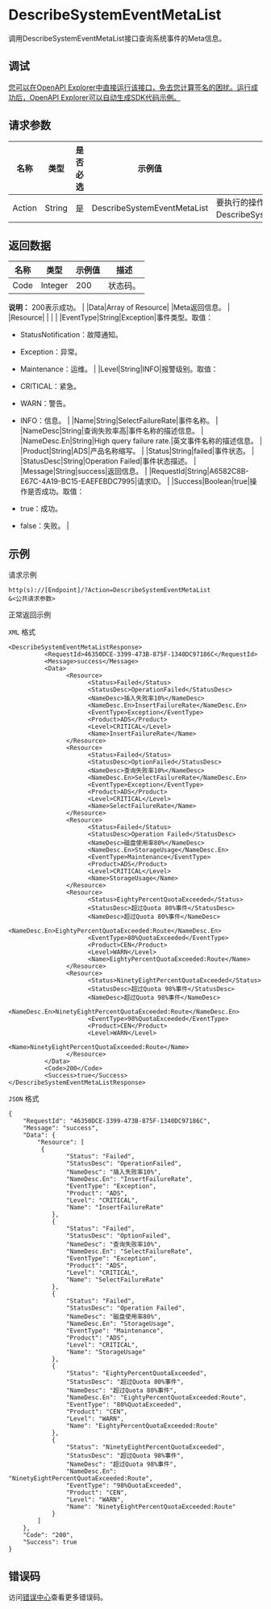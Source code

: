 # DescribeSystemEventMetaList

调用DescribeSystemEventMetaList接口查询系统事件的Meta信息。

## 调试

[您可以在OpenAPI Explorer中直接运行该接口，免去您计算签名的困扰。运行成功后，OpenAPI Explorer可以自动生成SDK代码示例。](https://api.aliyun.com/#product=Cms&api=DescribeSystemEventMetaList&type=RPC&version=2019-01-01)

## 请求参数

|名称|类型|是否必选|示例值|描述|
|--|--|----|---|--|
|Action|String|是|DescribeSystemEventMetaList|要执行的操作，取值：DescribeSystemEventMetaList。 |

## 返回数据

|名称|类型|示例值|描述|
|--|--|---|--|
|Code|Integer|200|状态码。

 **说明：** 200表示成功。 |
|Data|Array of Resource| |Meta返回信息。 |
|Resource| | | |
|EventType|String|Exception|事件类型。取值：

 -   StatusNotification：故障通知。
-   Exception：异常。
-   Maintenance：运维。 |
|Level|String|INFO|报警级别。取值：

 -   CRITICAL：紧急。
-   WARN：警告。
-   INFO：信息。 |
|Name|String|SelectFailureRate|事件名称。 |
|NameDesc|String|查询失败率高|事件名称的描述信息。 |
|NameDesc.En|String|High query failure rate.|英文事件名称的描述信息。 |
|Product|String|ADS|产品名称缩写。 |
|Status|String|failed|事件状态。 |
|StatusDesc|String|Operation Failed|事件状态描述。 |
|Message|String|success|返回信息。 |
|RequestId|String|A6582C8B-E67C-4A19-BC15-EAEFEBDC7995|请求ID。 |
|Success|Boolean|true|操作是否成功。取值：

 -   true：成功。
-   false：失败。 |

## 示例

请求示例

```
http(s)://[Endpoint]/?Action=DescribeSystemEventMetaList
&<公共请求参数>
```

正常返回示例

`XML` 格式

```
<DescribeSystemEventMetaListResponse>
		  <RequestId>46350DCE-3399-473B-875F-1340DC97186C</RequestId>
		  <Message>success</Message>
		  <Data>
			    <Resource>
				      <Status>Failed</Status>
				      <StatusDesc>OperationFailed</StatusDesc>
				      <NameDesc>插入失败率10%</NameDesc>
				      <NameDesc.En>InsertFailureRate</NameDesc.En>
				      <EventType>Exception</EventType>
				      <Product>ADS</Product>
				      <Level>CRITICAL</Level>
				      <Name>InsertFailureRate</Name>
			    </Resource>
			    <Resource>
				      <Status>Failed</Status>
				      <StatusDesc>OptionFailed</StatusDesc>
				      <NameDesc>查询失败率10%</NameDesc>
				      <NameDesc.En>SelectFailureRate</NameDesc.En>
				      <EventType>Exception</EventType>
				      <Product>ADS</Product>
				      <Level>CRITICAL</Level>
				      <Name>SelectFailureRate</Name>
			    </Resource>
			    <Resource>
				      <Status>Failed</Status>
				      <StatusDesc>Operation Failed</StatusDesc>
				      <NameDesc>磁盘使用率80%</NameDesc>
				      <NameDesc.En>StorageUsage</NameDesc.En>
				      <EventType>Maintenance</EventType>
				      <Product>ADS</Product>
				      <Level>CRITICAL</Level>
				      <Name>StorageUsage</Name>
			    </Resource>
			    <Resource>
				      <Status>EightyPercentQuotaExceeded</Status>
				      <StatusDesc>超过Quota 80%事件</StatusDesc>
				      <NameDesc>超过Quota 80%事件</NameDesc>
				      <NameDesc.En>EightyPercentQuotaExceeded:Route</NameDesc.En>
				      <EventType>80%QuotaExceeded</EventType>
				      <Product>CEN</Product>
				      <Level>WARN</Level>
				      <Name>EightyPercentQuotaExceeded:Route</Name>
			    </Resource>
			    <Resource>
				      <Status>NinetyEightPercentQuotaExceeded</Status>
				      <StatusDesc>超过Quota 98%事件</StatusDesc>
				      <NameDesc>超过Quota 98%事件</NameDesc>
				      <NameDesc.En>NinetyEightPercentQuotaExceeded:Route</NameDesc.En>
				      <EventType>98%QuotaExceeded</EventType>
				      <Product>CEN</Product>
				      <Level>WARN</Level>
				      <Name>NinetyEightPercentQuotaExceeded:Route</Name>
			    </Resource>
		  </Data>
		  <Code>200</Code>
		  <Success>true</Success>
</DescribeSystemEventMetaListResponse>
```

`JSON` 格式

```
{
    "RequestId": "46350DCE-3399-473B-875F-1340DC97186C",
	"Message": "success",
    "Data": {
        "Resource": [
         {
				"Status": "Failed",
				"StatusDesc": "OperationFailed",
				"NameDesc": "插入失败率10%",
				"NameDesc.En": "InsertFailureRate",
				"EventType": "Exception",
				"Product": "ADS",
				"Level": "CRITICAL",
				"Name": "InsertFailureRate"
			},
			{
				"Status": "Failed",
				"StatusDesc": "OptionFailed",
				"NameDesc": "查询失败率10%",
				"NameDesc.En": "SelectFailureRate",
				"EventType": "Exception",
				"Product": "ADS",
				"Level": "CRITICAL",
				"Name": "SelectFailureRate"
			},
			{
				"Status": "Failed",
				"StatusDesc": "Operation Failed",
				"NameDesc": "磁盘使用率80%",
				"NameDesc.En": "StorageUsage",
				"EventType": "Maintenance",
				"Product": "ADS",
				"Level": "CRITICAL",
				"Name": "StorageUsage"
			},
			{
				"Status": "EightyPercentQuotaExceeded",
				"StatusDesc": "超过Quota 80%事件",
				"NameDesc": "超过Quota 80%事件",
				"NameDesc.En": "EightyPercentQuotaExceeded:Route",
				"EventType": "80%QuotaExceeded",
				"Product": "CEN",
				"Level": "WARN",
				"Name": "EightyPercentQuotaExceeded:Route"
			},
			{
				"Status": "NinetyEightPercentQuotaExceeded",
				"StatusDesc": "超过Quota 98%事件",
				"NameDesc": "超过Quota 98%事件",
				"NameDesc.En": "NinetyEightPercentQuotaExceeded:Route",
				"EventType": "98%QuotaExceeded",
				"Product": "CEN",
				"Level": "WARN",
				"Name": "NinetyEightPercentQuotaExceeded:Route"
			}
        ]
    },
    "Code": "200",
	"Success": true
}
```

## 错误码

访问[错误中心](https://error-center.aliyun.com/status/product/Cms)查看更多错误码。

